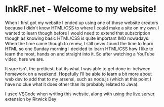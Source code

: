 # InkRF.net - Welcome to my website!

When I first got my website I ended up using one of those website creators because I didn't know HTML/CSS to where I could make a site on my own. I wanted to learn though before I would need to extend that subscription though as knowing basic HTML/CSS is quite important IMO nowadays. When the time came though to renew, I still never found the time to learn HTML so one Sunday morning I decided to learn HTML/CSS how I like to learn the most, hands on and straight into it. So after watching a YouTube video, here we are.

It sure isn't the prettiest, but its what I was able to get done in-between homework on a weekend. Hopefully I'll be able to learn a bit more about web dev to add that to my arsenal, such as node.js (which at this point I have no clue what it does other than its probably related to Java).

I used VSCode when writing this website, along with using the [live server](https://marketplace.visualstudio.com/items?itemName=ritwickdey.LiveServer) extension by Ritwick Dey